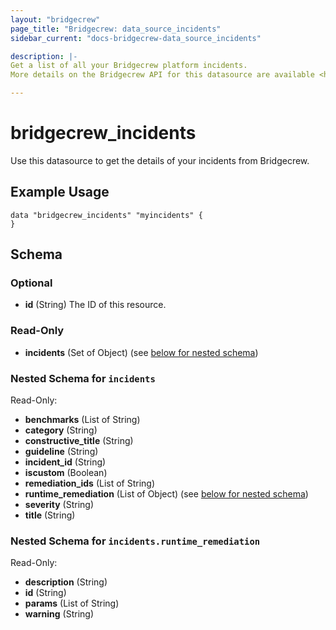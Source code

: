 ```yaml
---
layout: "bridgecrew"
page_title: "Bridgecrew: data_source_incidents"
sidebar_current: "docs-bridgecrew-data_source_incidents"

description: |-
Get a list of all your Bridgecrew platform incidents.
More details on the Bridgecrew API for this datasource are available <https://docs.bridgecrew.io/reference/getincidents>.

---
```


# bridgecrew_incidents

Use this datasource to get the details of your incidents from Bridgecrew.




## Example Usage
```hcl
data "bridgecrew_incidents" "myincidents" {
}
```
<!-- schema generated by tfplugindocs -->
## Schema

### Optional

- **id** (String) The ID of this resource.

### Read-Only

- **incidents** (Set of Object) (see [below for nested schema](#nestedatt--incidents))

<a id="nestedatt--incidents"></a>
### Nested Schema for `incidents`

Read-Only:

- **benchmarks** (List of String)
- **category** (String)
- **constructive_title** (String)
- **guideline** (String)
- **incident_id** (String)
- **iscustom** (Boolean)
- **remediation_ids** (List of String)
- **runtime_remediation** (List of Object) (see [below for nested schema](#nestedobjatt--incidents--runtime_remediation))
- **severity** (String)
- **title** (String)

<a id="nestedobjatt--incidents--runtime_remediation"></a>
### Nested Schema for `incidents.runtime_remediation`

Read-Only:

- **description** (String)
- **id** (String)
- **params** (List of String)
- **warning** (String)
